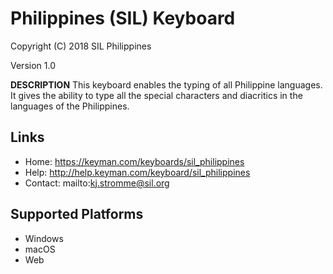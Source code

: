 Philippines (SIL) Keyboard
=====================

Copyright (C) 2018 SIL Philippines

Version 1.0

__DESCRIPTION__
This keyboard enables the typing of all Philippine languages. It gives the ability to
type all the special characters and diacritics in the languages of the Philippines.

Links
-----

 * Home:     https://keyman.com/keyboards/sil_philippines
 * Help:     http://help.keyman.com/keyboard/sil_philippines
 * Contact:  mailto:kj.stromme@sil.org

Supported Platforms
-------------------
 * Windows
 * macOS
 * Web